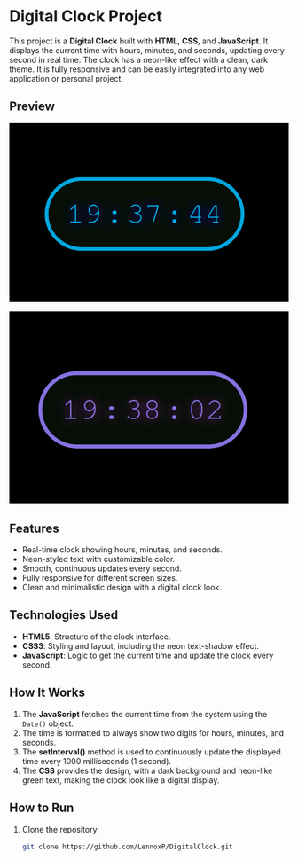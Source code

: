 # Digital Clock Project

This project is a **Digital Clock** built with **HTML**, **CSS**, and **JavaScript**. It displays the current time with hours, minutes, and seconds, updating every second in real time. The clock has a neon-like effect with a clean, dark theme. It is fully responsive and can be easily integrated into any web application or personal project.

## Preview

![Digital Clock Preview 1](img/blueClock.png)

![Digital Clock Preview 2](img/purpleClock.png)

## Features

- Real-time clock showing hours, minutes, and seconds.
- Neon-styled text with customizable color.
- Smooth, continuous updates every second.
- Fully responsive for different screen sizes.
- Clean and minimalistic design with a digital clock look.

## Technologies Used

- **HTML5**: Structure of the clock interface.
- **CSS3**: Styling and layout, including the neon text-shadow effect.
- **JavaScript**: Logic to get the current time and update the clock every second.

## How It Works

1. The **JavaScript** fetches the current time from the system using the `Date()` object.
2. The time is formatted to always show two digits for hours, minutes, and seconds.
3. The **setInterval()** method is used to continuously update the displayed time every 1000 milliseconds (1 second).
4. The **CSS** provides the design, with a dark background and neon-like green text, making the clock look like a digital display.

## How to Run

1. Clone the repository:
   ```bash
   git clone https://github.com/LennoxP/DigitalClock.git
